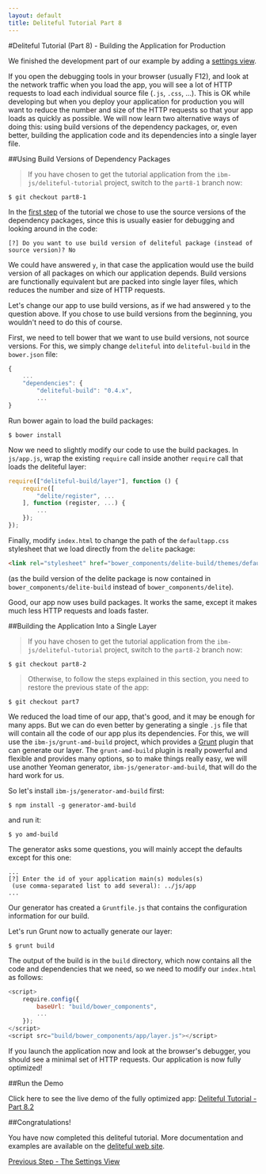 ```yaml
---
layout: default
title: Deliteful Tutorial Part 8
---
```

#Deliteful Tutorial (Part 8) - Building the Application for Production

We finished the development part of our example by adding a [settings view](Part7SettingsView.md).

If you open the debugging tools in your browser (usually F12), and look at the network traffic when you load the app,
you will see a lot of HTTP requests to load each individual source file (`.js`, `.css`,  ...).
This is OK while developing but when you deploy your application for production you will want to reduce the number
and size of the HTTP requests so that your app loads as quickly as possible. We will now learn two alternative ways
of doing this: using build versions of the dependency packages, or, even better, building the application code and
its dependencies into a single layer file.

##Using Build Versions of Dependency Packages

> If you have chosen to get the tutorial application from the `ibm-js/deliteful-tutorial` project,
switch to the `part8-1` branch now:

```
$ git checkout part8-1
```

In the [first step](Part1GettingStarted.md) of the tutorial we chose to use the source versions of the dependency
packages, since this is usually easier for debugging and looking around in the code:

```
[?] Do you want to use build version of deliteful package (instead of source version)? No
```

We could have answered `y`, in that case the application would use the build version of all packages on which our
application depends. Build versions are functionally equivalent but are packed into single layer files,
which reduces the number and size of HTTP requests.

Let's change our app to use build versions, as if we had answered `y` to the question above. If you chose to use build
versions from the beginning, you wouldn't need to do this of course.

First, we need to tell bower that we want to use build versions, not source versions. For this,
we simply change `deliteful` into `deliteful-build` in the `bower.json` file:

```js
{
	...
	"dependencies": {
		"deliteful-build": "0.4.x",
		...
}
```

Run bower again to load the build packages:

```
$ bower install
```

Now we need to slightly modify our code to use the build packages. In `js/app.js`,
wrap the existing `require` call inside another `require` call that loads the deliteful layer:

```js
require(["deliteful-build/layer"], function () {
	require([
		"delite/register", ...
	], function (register, ...) {
        ...
    });
});
```

Finally, modify `index.html` to change the path of the `defaultapp.css` stylesheet that we load directly from the
`delite` package:

```html
<link rel="stylesheet" href="bower_components/delite-build/themes/defaultapp.css">
```

(as the build version of the delite package is now contained in `bower_components/delite-build` instead of
`bower_components/delite`).

Good, our app now uses build packages. It works the same, except it makes much less HTTP requests and loads faster.

##Building the Application Into a Single Layer

> If you have chosen to get the tutorial application from the `ibm-js/deliteful-tutorial` project,
switch to the `part8-2` branch now:

```
$ git checkout part8-2
```

> Otherwise, to follow the steps explained in this section, you need to restore the previous state of the app:

```
$ git checkout part7
```

We reduced the load time of our app, that's good, and it may be enough for many apps. But we can do even better by
generating a single `.js` file that will contain all the code of our app plus its dependencies. For this,
we will use the `ibm-js/grunt-amd-build` project, which provides a [Grunt](gruntjs.com) plugin that can generate our
layer. The `grunt-amd-build` plugin is really powerful and flexible and provides many options,
so to make things really easy, we will use another Yeoman generator, `ibm-js/generator-amd-build`,
that will do the hard work for us.

So let's install `ibm-js/generator-amd-build` first:

```
$ npm install -g generator-amd-build
```

and run it:

```
$ yo amd-build
```

The generator asks some questions, you will mainly accept the defaults except for this one:

```
...
[?] Enter the id of your application main(s) modules(s)
 (use comma-separated list to add several): ../js/app
...
```

Our generator has created a `Gruntfile.js` that contains the configuration information for our build.

Let's run Grunt now to actually generate our layer:

```
$ grunt build
```

The output of the build is in the `build` directory, which now contains all the code and dependencies that we need,
so we need to modify our `index.html` as follows:

```js
<script>
    require.config({
        baseUrl: "build/bower_components",
        ...
    });
</script>
<script src="build/bower_components/app/layer.js"></script>
```

If you launch the application now and look at the browser's debugger, you should see a minimal set of HTTP requests.
Our application is now fully optimized!

##Run the Demo

Click here to see the live demo of the fully optimized app:
[Deliteful Tutorial - Part 8.2](http://ibm-js.github.io/deliteful-tutorial/runnable/part8/index.html)

##Congratulations!

You have now completed this deliteful tutorial. More documentation and examples are available on the
[deliteful web site](http://ibm-js.github.io/deliteful/index.html).

[Previous Step - The Settings View](Part7SettingsView.md)
